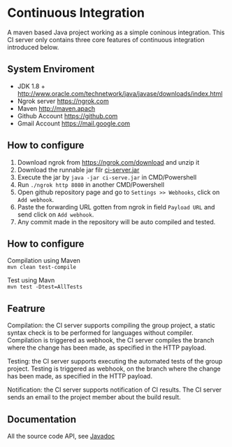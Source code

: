 # Continuous Integration

A maven based Java project working as a simple coninous integration. This CI server only contains three core features of continuous integration introduced below.


## System Enviroment
* JDK 1.8 +
http://www.oracle.com/technetwork/java/javase/downloads/index.html
* Ngrok server
https://ngrok.com
* Maven
http://maven.apach
* Github Account
https://github.com
* Gmail Account
https://mail.google.com


## How to configure
1. Download ngrok from https://ngrok.com/download and unzip it
2. Download the runnable jar filr [ci-server.jar](https://github.com/wanglizhong0118/ci-server-maven/blob/master/ci-server-maven/ci-server.jar "ci-server.jar")
3. Execute the jar by `java -jar ci-serve.jar` in CMD/Powershell
4. Run `./ngrok http 8080` in another CMD/Powershell
5. Open github repository page and go to `Settings >> Webhooks`, click on `Add webhook`. 
6. Paste the forwarding URL gotten from ngrok in field `Payload URL` and send click on `Add webhook`. 
7. Any commit made in the repository will be auto compiled and tested. 


## How to configure
Compilation using Maven  
`mvn clean test-compile`

Test using Mavn  
`mvn test -Dtest=AllTests`



## Featrure

Compilation: the CI server supports compiling the group project, a static syntax check is to be performed for languages without compiler. Compilation is triggered as webhook, the CI server compiles the branch where the change has been made, as specified in the HTTP payload.


Testing: the CI server supports executing the automated tests of the group project. Testing is triggered as webhook, on the branch where the change has been made, as specified in the HTTP payload.


Notification: the CI server supports notification of CI results. The CI server sends an email to the project member about the build result.


## Documentation
All the source code API, see [Javadoc](https://github.com/wanglizhong0118/ci-server-maven/tree/master/ci-server-maven/doc/index.html "Javadoc")
